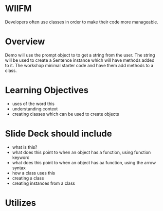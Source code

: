 # WIIFM
Developers often use classes in order to make their code more manageable.

# Overview
Demo will use the prompt object to to get a string from the user. The string will be used to create a Sentence instance which will have methods added to it. The workshop minimal starter code and have them add methods to a class.

# Learning Objectives
- uses of the word this
- understanding context
- creating classes which can be used to create objects


# Slide Deck should include
- what is this?
- what does this point to when an object has a function, using function keyword
- what does this point to when an object has aa function, using the arrow syntax
- how a class uses this
- creating a class
- creating instances from a class

# Utilizes


